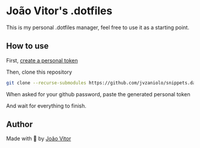 # João Vitor's .dotfiles

This is my personal .dotfiles manager, feel free to use it as a starting point.

## How to use

First, [create a personal token](https://github.com/settings/tokens/new)

Then, clone this repository

```bash
git clone --recurse-submodules https://github.com/jvzaniolo/snippets.day.git
```

When asked for your github password, paste the generated personal token

And wait for everything to finish.

## Author

Made with 💜 by [João Vitor](https://github.com/jvzaniolo)